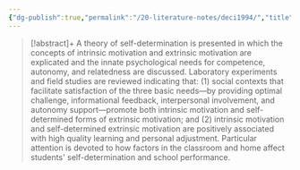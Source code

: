```yaml
---
{"dg-publish":true,"permalink":"/20-literature-notes/deci1994/","title":"Promoting Self‐determined Education","tags":["motivation"],"created":"2024-08-30","updated":"2024-09-13"}
---
```



> [!abstract]+
> A theory of self-determination is presented in which the concepts of intrinsic motivation and extrinsic motivation are explicated and the innate psychological needs for competence, autonomy, and relatedness are discussed. Laboratory experiments and field studies are reviewed indicating that: (1) social contexts that facilitate satisfaction of the three basic needs—by providing optimal challenge, informational feedback, interpersonal involvement, and autonomy support—promote both intrinsic motivation and self-determined forms of extrinsic motivation; and (2) intrinsic motivation and self-determined extrinsic motivation are positively associated with high quality learning and personal adjustment. Particular attention is devoted to how factors in the classroom and home affect students' self-determination and school performance.
